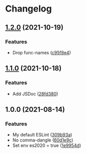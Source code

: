 # Changelog

## [1.2.0](https://www.github.com/mauriciolauffer/eslint-config-mlauffer-nodejs/compare/v1.1.0...v1.2.0) (2021-10-19)


### Features

* Drop func-names ([c95f8e4](https://www.github.com/mauriciolauffer/eslint-config-mlauffer-nodejs/commit/c95f8e4e03a30a78a118e978d146abc8cd949ee1))

## [1.1.0](https://www.github.com/mauriciolauffer/eslint-config-mlauffer-nodejs/compare/v1.0.0...v1.1.0) (2021-10-18)


### Features

* Add JSDoc ([28fd380](https://www.github.com/mauriciolauffer/eslint-config-mlauffer-nodejs/commit/28fd3800cdcd9905930175c1ff505f39d7c53f14))

## 1.0.0 (2021-08-14)


### Features

* My default ESLint ([309b93a](https://www.github.com/mauriciolauffer/eslint-config-mlauffer-nodejs/commit/309b93aeefd8e8f838e21789d84b09995f74889d))
* No comma-dangle ([60d1e9c](https://www.github.com/mauriciolauffer/eslint-config-mlauffer-nodejs/commit/60d1e9c5d80a6c2a7fd4874fd154ad92ec07f9f3))
* Set env es2020 = true ([1e9954d](https://www.github.com/mauriciolauffer/eslint-config-mlauffer-nodejs/commit/1e9954d90f610430c479fa337ba4609bfd0fddcf))
